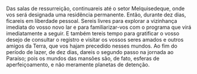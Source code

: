 ﻿Das salas de ressurreição, continuareis até o setor Melquisedeque, onde vos será designada uma residência permanente. Então, durante dez dias, ficareis em liberdade pessoal. Sereis livres para explorar a vizinhança imediata do vosso novo lar e para familiarizar-vos com o programa que virá imediatamente a seguir. E também tereis tempo para gratificar o vosso desejo de consultar o registro e visitar os vossos seres amados e outros amigos da Terra, que vos hajam precedido nesses mundos. Ao fim do período de lazer, de dez dias, dareis o segundo passo na jornada ao Paraíso; pois os mundos das mansões são, de fato, esferas de aperfeiçoamento, e não meramente planetas de detenção.